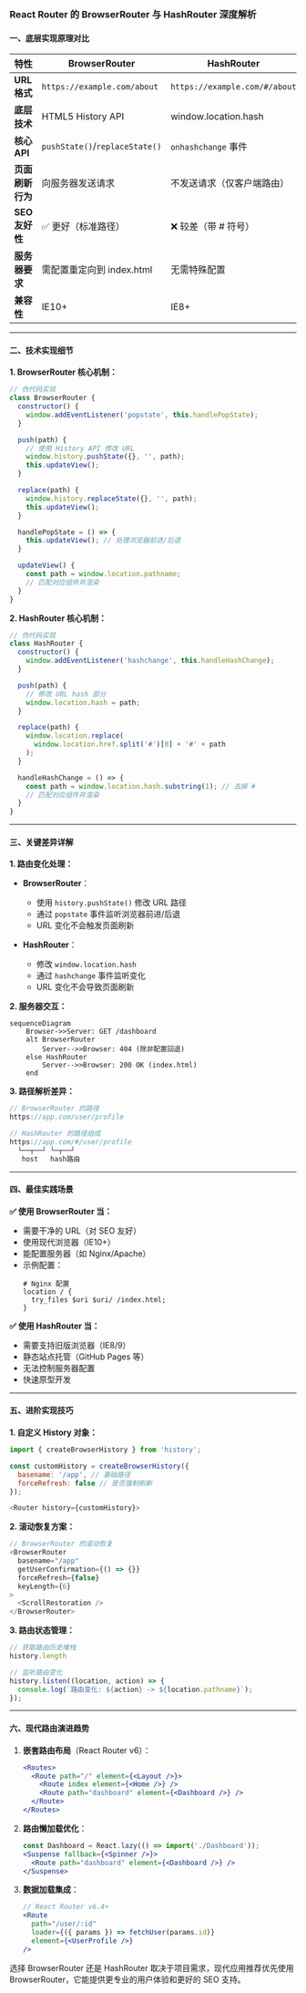 ### React Router 的 BrowserRouter 与 HashRouter 深度解析

#### 一、底层实现原理对比

| 特性                | BrowserRouter                     | HashRouter                      |
|---------------------|-----------------------------------|---------------------------------|
| **URL 格式**        | `https://example.com/about`       | `https://example.com/#/about`   |
| **底层技术**        | HTML5 History API                | window.location.hash           |
| **核心 API**        | `pushState()`/`replaceState()`   | `onhashchange` 事件            |
| **页面刷新行为**    | 向服务器发送请求                  | 不发送请求（仅客户端路由）      |
| **SEO 友好性**      | ✅ 更好（标准路径）               | ❌ 较差（带 # 符号）            |
| **服务器要求**      | 需配置重定向到 index.html        | 无需特殊配置                   |
| **兼容性**          | IE10+                             | IE8+                           |

---

#### 二、技术实现细节

**1. BrowserRouter 核心机制：**
```javascript
// 伪代码实现
class BrowserRouter {
  constructor() {
    window.addEventListener('popstate', this.handlePopState);
  }

  push(path) {
    // 使用 History API 修改 URL
    window.history.pushState({}, '', path);
    this.updateView();
  }

  replace(path) {
    window.history.replaceState({}, '', path);
    this.updateView();
  }

  handlePopState = () => {
    this.updateView(); // 处理浏览器前进/后退
  }

  updateView() {
    const path = window.location.pathname;
    // 匹配对应组件并渲染
  }
}
```

**2. HashRouter 核心机制：**
```javascript
// 伪代码实现
class HashRouter {
  constructor() {
    window.addEventListener('hashchange', this.handleHashChange);
  }

  push(path) {
    // 修改 URL hash 部分
    window.location.hash = path;
  }

  replace(path) {
    window.location.replace(
      window.location.href.split('#')[0] + '#' + path
    );
  }

  handleHashChange = () => {
    const path = window.location.hash.substring(1); // 去掉 #
    // 匹配对应组件并渲染
  }
}
```

---

#### 三、关键差异详解

**1. 路由变化处理：**
- **BrowserRouter**：
  - 使用 `history.pushState()` 修改 URL 路径
  - 通过 `popstate` 事件监听浏览器前进/后退
  - URL 变化不会触发页面刷新

- **HashRouter**：
  - 修改 `window.location.hash`
  - 通过 `hashchange` 事件监听变化
  - URL 变化不会导致页面刷新

**2. 服务器交互：**
```mermaid
sequenceDiagram
    Browser->>Server: GET /dashboard
    alt BrowserRouter
        Server-->>Browser: 404 (除非配置回退)
    else HashRouter
        Server-->>Browser: 200 OK (index.html)
    end
```

**3. 路径解析差异：**
```javascript
// BrowserRouter 的路径
https://app.com/user/profile

// HashRouter 的路径组成
https://app.com/#/user/profile
  └──┬──┘ └─┬──┘
   host   hash路由
```

---

#### 四、最佳实践场景

**✅ 使用 BrowserRouter 当：**
- 需要干净的 URL（对 SEO 友好）
- 使用现代浏览器（IE10+）
- 能配置服务器（如 Nginx/Apache）
- 示例配置：
  ```nginx
  # Nginx 配置
  location / {
    try_files $uri $uri/ /index.html;
  }
  ```

**✅ 使用 HashRouter 当：**
- 需要支持旧版浏览器（IE8/9）
- 静态站点托管（GitHub Pages 等）
- 无法控制服务器配置
- 快速原型开发

---

#### 五、进阶实现技巧

**1. 自定义 History 对象：**
```javascript
import { createBrowserHistory } from 'history';

const customHistory = createBrowserHistory({
  basename: '/app', // 基础路径
  forceRefresh: false // 是否强制刷新
});

<Router history={customHistory}>
```

**2. 滚动恢复方案：**
```javascript
// BrowserRouter 的滚动恢复
<BrowserRouter
  basename="/app"
  getUserConfirmation={() => {}}
  forceRefresh={false}
  keyLength={6}
>
  <ScrollRestoration />
</BrowserRouter>
```

**3. 路由状态管理：**
```javascript
// 获取路由历史堆栈
history.length

// 监听路由变化
history.listen((location, action) => {
  console.log(`路由变化: ${action} -> ${location.pathname}`);
});
```

---

#### 六、现代路由演进趋势

1. **嵌套路由布局**（React Router v6）：
   ```jsx
   <Routes>
     <Route path="/" element={<Layout />}>
       <Route index element={<Home />} />
       <Route path="dashboard" element={<Dashboard />} />
     </Route>
   </Routes>
   ```

2. **路由懒加载优化**：
   ```jsx
   const Dashboard = React.lazy(() => import('./Dashboard'));
   <Suspense fallback={<Spinner />}>
     <Route path="dashboard" element={<Dashboard />} />
   </Suspense>
   ```

3. **数据加载集成**：
   ```jsx
   // React Router v6.4+
   <Route
     path="/user/:id"
     loader={({ params }) => fetchUser(params.id)}
     element={<UserProfile />}
   />
   ```

选择 BrowserRouter 还是 HashRouter 取决于项目需求，现代应用推荐优先使用 BrowserRouter，它能提供更专业的用户体验和更好的 SEO 支持。
